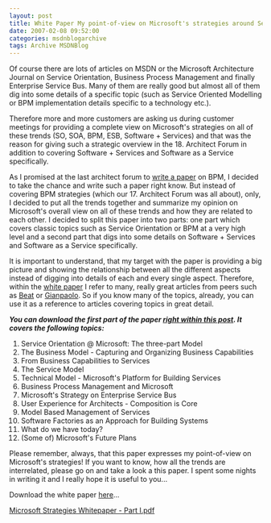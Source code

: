 ```yaml
---
layout: post
title: White Paper My point-of-view on Microsoft's strategies around Service Orientation, BPM and ESB
date: 2007-02-08 09:52:00
categories: msdnblogarchive
tags: Archive MSDNBlog
---
```


Of course there are lots of articles on MSDN or the Microsoft Architecture Journal on Service Orientation, Business Process Management and finally Enterprise Service Bus. Many of them are really good but almost all of them dig into some details of a specific topic (such as Service Oriented Modelling or BPM implementation details specific to a technology etc.).


Therefore more and more customers are asking us during customer meetings for providing a complete view on Microsoft's strategies on all of these trends (SO, SOA, BPM, ESB, Software + Services) and that was the reason for giving such a strategic overview in the 18. Architect Forum in addition to covering Software + Services and Software as a Service specifically.


As I promised at the last architect forum to [write a paper](http://blogs.msdn.com/mszcool/attachment/1627744.ashx) on BPM, I decided to take the chance and write such a paper right know. But instead of covering BPM strategies (which our 17. Architect Forum was all about), only, I decided to put all the trends together and summarize my opinion on Microsoft's overall view on all of these trends and how they are related to each other. I decided to split this paper into two parts: one part which covers classic topics such as Service Orientation or BPM at a very high level and a second part that digs into some details on Software + Services and Software as a Service specifically.


It is important to understand, that my target with the paper is providing a big picture and showing the relationship between all the different aspects instead of digging into details of each and every single aspect. Therefore, within the [white paper](http://blogs.msdn.com/mszcool/attachment/1627744.ashx) I refer to many, really great articles from peers such as [Beat](http://blogs.msdn.com/beatsch) or [Gianpaolo](http://blogs.msdn.com/gianpaolo). So if you know many of the topics, already, you can use it as a reference to articles covering topics in great detail. 


***You can download the first part of the paper [right within this post](http://blogs.msdn.com/mszcool/attachment/1627744.ashx). It covers the following topics:***


1. Service Orientation @ Microsoft: The three-part Model
2. The Business Model - Capturing and Organizing Business Capabilities
3. From Business Capabilities to Services
4. The Service Model
5. Technical Model - Microsoft's Platform for Building Services
6. Business Process Management and Microsoft
7. Microsoft's Strategy on Enterprise Service Bus
8. User Experience for Architects - Composition is Core
9. Model Based Management of Services
10. Software Factories as an Approach for Building Systems
11. What do we have today?
12. (Some of) Microsoft's Future Plans


Please remember, always, that this paper expresses my point-of-view on Microsoft's strategies! If you want to know, how all the trends are interrelated, please go on and take a look a this paper. I spent some nights in writing it and I really hope it is useful to you...


Download the white paper [here](http://blogs.msdn.com/mszcool/attachment/1627744.ashx)...


[Microsoft Strategies Whitepaper - Part I.pdf](https://github.com/mszcool/oldmsdnblogarchive/blob/master/media/MSDNBlogsFS/prod.evol.blogs.msdn.com/CommunityServer.Components.PostAttachments/00/01/62/77/44/Microsoft%2520Strategies%2520Whitepaper%2520-%2520Part%2520I.pdf?raw=true)


